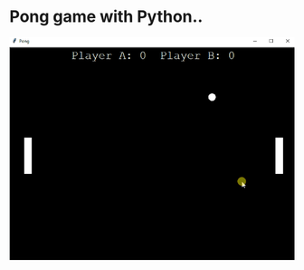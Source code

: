# Pong game with Python..

![alt text](https://github.com/FollowSonik/Pythonization/blob/master/Pong/pong.gif)
